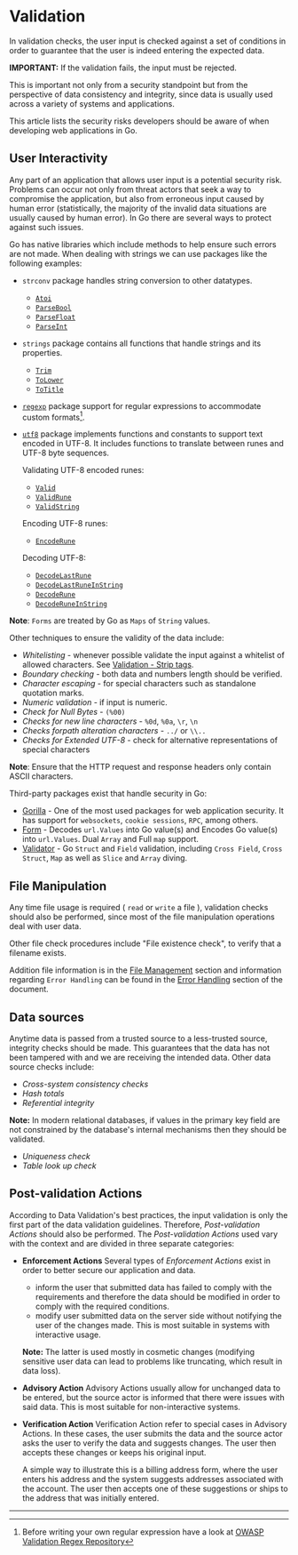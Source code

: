 Validation
==========

In validation checks, the user input is checked against a set of conditions in
order to guarantee that the user is indeed entering the expected data.

**IMPORTANT:** If the validation fails, the input must be rejected.

This is important not only from a security standpoint but from the perspective
of data consistency and integrity, since data is usually used across a variety
of systems and applications.

This article lists the security risks developers should be aware of when
developing web applications in Go.

## User Interactivity

Any part of an application that allows user input is a potential security risk.
Problems can occur not only from threat actors that seek a way to compromise the
application, but also from erroneous input caused by human error (statistically,
the majority of the invalid data situations are usually caused by human error).
In Go there are several ways to protect against such issues.

Go has native libraries which include methods to help ensure such errors are
not made. When dealing with strings we can use packages like the following
examples:

* `strconv` package handles string conversion to other datatypes.
    * [`Atoi`](https://golang.org/pkg/strconv/#Atoi)
    * [`ParseBool`](https://golang.org/pkg/strconv/#ParseBool)
    * [`ParseFloat`](https://golang.org/pkg/strconv/#ParseFloat)
    * [`ParseInt`](https://golang.org/pkg/strconv/#ParseInt)
* `strings` package contains all functions that handle strings and its
  properties.
    * [`Trim`](https://golang.org/pkg/strings/#Trim)
    * [`ToLower`](https://golang.org/pkg/strings/#ToLower)
    * [`ToTitle`](https://golang.org/pkg/strings/#ToTitle)
* [`regexp`][4] package support for regular expressions to accommodate custom
   formats[^1].
* [`utf8`][9] package implements functions and constants to support text
  encoded in UTF-8. It includes functions to translate between runes and UTF-8
  byte sequences.

  Validating UTF-8 encoded runes:
    * [`Valid`](https://golang.org/pkg/unicode/utf8/#Valid)
    * [`ValidRune`](https://golang.org/pkg/unicode/utf8/#ValidRune)
    * [`ValidString`](https://golang.org/pkg/unicode/utf8/#ValidString)

  Encoding UTF-8 runes:
    * [`EncodeRune`](https://golang.org/pkg/unicode/utf8/#EncodeRune)

  Decoding UTF-8:
    * [`DecodeLastRune`](https://golang.org/pkg/unicode/utf8/#DecodeLastRune)
    * [`DecodeLastRuneInString`](https://golang.org/pkg/unicode/utf8/#DecodeLastRuneInString)
    * [`DecodeRune`](https://golang.org/pkg/unicode/utf8/#DecodeLastRune)
    * [`DecodeRuneInString`](https://golang.org/pkg/unicode/utf8/#DecodeRuneInString)


**Note**: `Forms` are treated by Go as `Maps` of `String` values.

Other techniques to ensure the validity of the data include:

* _Whitelisting_ - whenever possible validate the input against a whitelist
  of allowed characters. See [Validation - Strip tags][1].
* _Boundary checking_ - both data and numbers length should be verified.
* _Character escaping_ - for special characters such as standalone quotation
  marks.
* _Numeric validation_ - if input is numeric.
* _Check for Null Bytes_ - `(%00)`
* _Checks for new line characters_ - `%0d`, `%0a`, `\r`, `\n`
* _Checks forpath alteration characters_ - `../` or `\\..`
* _Checks for Extended UTF-8_ - check for alternative representations of
  special characters

**Note**: Ensure that the HTTP request and response headers only contain
ASCII characters.

Third-party packages exist that handle security in Go:

* [Gorilla][6] - One of the most used packages for web
  application security.
  It has support for `websockets`, `cookie sessions`, `RPC`, among
  others.
* [Form][7] - Decodes `url.Values` into Go value(s) and Encodes Go value(s)
  into `url.Values`.
  Dual `Array` and Full `map` support.
* [Validator][8] - Go `Struct` and `Field` validation, including `Cross Field`,
  `Cross Struct`, `Map` as well as `Slice` and `Array` diving.

## File Manipulation

Any time file usage is required ( `read` or `write` a file ), validation checks
should also be performed, since most of the file manipulation operations deal
with user data.

Other file check procedures include "File existence check", to verify that a
filename exists.

Addition file information is in the [File Management][2] section and information
regarding `Error Handling` can be found in the [Error Handling][3] section of
the document.

## Data sources

Anytime data is passed from a trusted source to a less-trusted source, integrity
checks should be made. This guarantees that the data has not been tampered with
and we are receiving the intended data. Other data source checks include:

* _Cross-system consistency checks_
* _Hash totals_
* _Referential integrity_

**Note:** In modern relational databases, if values in the primary key field
are not constrained by the database's internal mechanisms then they should be
validated.

* _Uniqueness check_
* _Table look up check_

## Post-validation Actions

According to Data Validation's best practices, the input validation is only
the first part of the data validation guidelines. Therefore,
_Post-validation Actions_ should also be performed.
The _Post-validation Actions_ used vary with the context and are divided in
three separate categories:

* **Enforcement Actions**
  Several types of _Enforcement Actions_ exist in order to better secure our
  application and data.

  * inform the user that submitted data has failed to comply with the
    requirements and therefore the data should be modified in order to comply
    with the required conditions.
  * modify user submitted data on the server side without notifying the user of
    the changes made. This is most suitable in systems with interactive usage.

  **Note:** The latter is used mostly in cosmetic changes (modifying sensitive
  user data can lead to problems like truncating, which result in data loss).
* **Advisory Action**
  Advisory Actions usually allow for unchanged data
  to be entered, but the source actor is informed that there were issues with
  said data. This is most suitable for non-interactive systems.
* **Verification Action**
  Verification Action refer to special cases in Advisory Actions. In these
  cases, the user submits the data and the source actor asks the user to verify
  the data and suggests changes. The user then accepts these changes or keeps
  his original input.

  A simple way to illustrate this is a billing address form, where the user
  enters his address and the system suggests addresses associated with the
  account. The user then accepts one of these suggestions or ships to the
  address that was initially entered.

---

[^1]: Before writing your own regular expression have a look at [OWASP Validation Regex Repository][5]

[1]: sanitization.md
[2]: ../file-management/README.md
[3]: ../error-handling-logging/README.md
[4]: https://golang.org/pkg/regexp/
[5]: https://www.owasp.org/index.php/OWASP_Validation_Regex_Repository
[6]: https://github.com/gorilla/
[7]: https://github.com/go-playground/form
[8]: https://github.com/go-playground/validator
[9]: https://golang.org/pkg/unicode/utf8/
